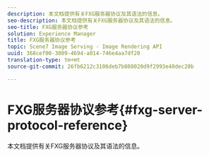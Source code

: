 ```yaml
---
description: 本文档提供有关FXG服务器协议及其语法的信息。
seo-description: 本文档提供有关FXG服务器协议及其语法的信息。
seo-title: FXG服务器协议参考
solution: Experience Manager
title: FXG服务器协议参考
topic: Scene7 Image Serving - Image Rendering API
uuid: 368cef00-3009-4694-a014-746e4aa7df20
translation-type: tm+mt
source-git-commit: 26fb6212c3106deb7b088020d9f2993e40dec20b

---
```



# FXG服务器协议参考{#fxg-server-protocol-reference}

本文档提供有关FXG服务器协议及其语法的信息。

